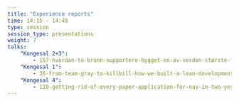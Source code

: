 ```yaml
---
title: "Experience reports"
time: 14:15 - 14:45
type: session
session_type: presentations
weight: 7
talks:
    "Kongesal 2+3":
        - 157-hvordan-to-brann-supportere-bygget-en-av-verden-største-fotball-apper
    "Kongesal 1":
        - 36-from-team-gray-to-killbill-how-we-built-a-lean-development-department
    "Kongesal 4":
        - 119-getting-rid-of-every-paper-application-for-nav-in-two-years
---
```

